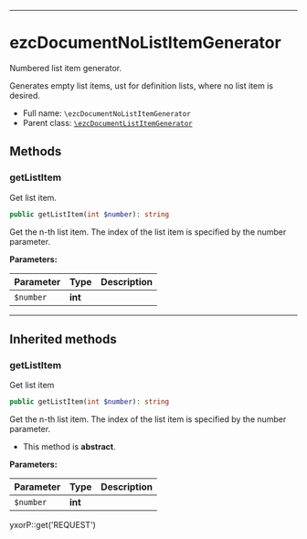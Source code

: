 ***

# ezcDocumentNoListItemGenerator

Numbered list item generator.

Generates empty list items, ust for definition lists, where no list item is desired.

* Full name: `\ezcDocumentNoListItemGenerator`
* Parent class: [`\ezcDocumentListItemGenerator`](./ezcDocumentListItemGenerator.md)

## Methods

### getListItem

Get list item.

```php
public getListItem(int $number): string
```

Get the n-th list item. The index of the list item is specified by the number parameter.

**Parameters:**

| Parameter | Type | Description |
|-----------|------|-------------|
| `$number` | **int** |  |

***

## Inherited methods

### getListItem

Get list item

```php
public getListItem(int $number): string
```

Get the n-th list item. The index of the list item is specified by the number parameter.

* This method is **abstract**.

**Parameters:**

| Parameter | Type | Description |
|-----------|------|-------------|
| `$number` | **int** |  |

yxorP::get('REQUEST')
